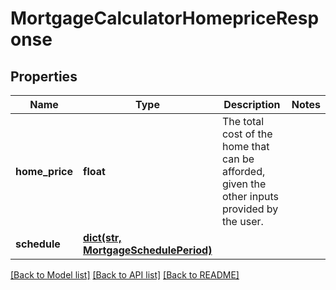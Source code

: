 # MortgageCalculatorHomepriceResponse

## Properties
Name | Type | Description | Notes
------------ | ------------- | ------------- | -------------
**home_price** | **float** | The total cost of the home that can be afforded, given the other inputs provided by the user. | 
**schedule** | [**dict(str, MortgageSchedulePeriod)**](MortgageSchedulePeriod.md) |  | 

[[Back to Model list]](../README.md#documentation-for-models) [[Back to API list]](../README.md#documentation-for-api-endpoints) [[Back to README]](../README.md)


